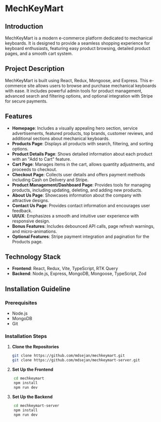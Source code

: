 # MechKeyMart

## Introduction

MechKeyMart is a modern e-commerce platform dedicated to mechanical keyboards. It is designed to provide a seamless shopping experience for keyboard enthusiasts, featuring easy product browsing, detailed product pages, and a smooth cart system.

## Project Description

MechKeyMart is built using React, Redux, Mongoose, and Express. This e-commerce site allows users to browse and purchase mechanical keyboards with ease. It includes powerful admin tools for product management, advanced search and filtering options, and optional integration with Stripe for secure payments.

## Features

- **Homepage**: Includes a visually appealing hero section, service advertisements, featured products, top brands, customer reviews, and additional sections about mechanical keyboards.
- **Products Page**: Displays all products with search, filtering, and sorting options.
- **Product Details Page**: Shows detailed information about each product with an "Add to Cart" feature.
- **Cart Page**: Manages items in the cart, allows quantity adjustments, and proceeds to checkout.
- **Checkout Page**: Collects user details and offers payment methods including Cash on Delivery and Stripe.
- **Product Management/Dashboard Page**: Provides tools for managing products, including updating, deleting, and adding new products.
- **About Us Page**: Showcases information about the company with attractive designs.
- **Contact Us Page**: Provides contact information and encourages user feedback.
- **UI/UX**: Emphasizes a smooth and intuitive user experience with responsive design.
- **Bonus Features**: Includes debounced API calls, page refresh warnings, and micro-animations.
- **Optional Features**: Stripe payment integration and pagination for the Products page.

## Technology Stack

- **Frontend**: React, Redux, Vite, TypeScript, RTK Query
- **Backend**: Node.js, Express, MongoDB, Mongoose, TypeScript, Zod

## Installation Guideline

### Prerequisites

- Node.js
- MongoDB
- Git

### Installation Steps

1. **Clone the Repositories**
   ```bash
   git clone https://github.com/mdsejan/mechkeymart.git
   git clone https://github.com/mdsejan/mechkeymart-server.git

   ```
2. **Set Up the Frontend**

```bash
    cd mechkeymart
    npm install
    npm run dev

```

3. **Set Up the Backend**

```bash
    cd mechkeymart-server
    npm install
    npm run dev


```
